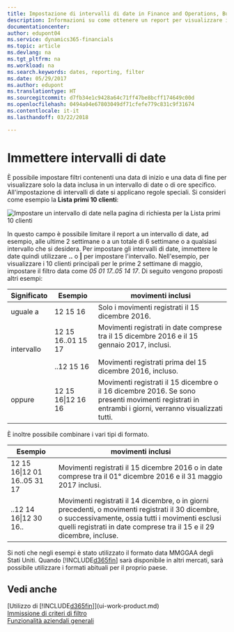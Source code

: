 ```yaml
---
title: Impostazione di intervalli di date in Finance and Operations, Business edition | Documenti Microsoft
description: Informazioni su come ottenere un report per visualizzare i dati relativi a periodi di tempo specifici utilizzando gli intervalli di date in Finance and Operations, Business edition.
documentationcenter: 
author: edupont04
ms.service: dynamics365-financials
ms.topic: article
ms.devlang: na
ms.tgt_pltfrm: na
ms.workload: na
ms.search.keywords: dates, reporting, filter
ms.date: 05/29/2017
ms.author: edupont
ms.translationtype: HT
ms.sourcegitcommit: d7fb34e1c9428a64c71ff47be8bcff174649c00d
ms.openlocfilehash: 0494a04e67803049df71cfefe779c831c9f31674
ms.contentlocale: it-it
ms.lasthandoff: 03/22/2018

---
```

# <a name="entering-date-ranges"></a>Immettere intervalli di date 
È possibile impostare filtri contenenti una data di inizio e una data di fine per visualizzare solo la data inclusa in un intervallo di date o di ore specifico. All'impostazione di intervalli di date si applicano regole speciali. Si consideri come esempio la **Lista primi 10 clienti**:

![Impostare un intervallo di date nella pagina di richiesta per la Lista primi 10 clienti](./media/ui-enter-date-ranges/customer-top10-list.png)

In questo campo è possibile limitare il report a un intervallo di date, ad esempio, alle ultime 2 settimane o a un totale di 6 settimane o a qualsiasi intervallo che si desidera. Per impostare gli intervalli di date, immettere le date quindi utilizzare **..** o **|** per impostare l'intervallo. Nell'esempio, per visualizzare i 10 clienti principali per le prime 2 settimane di maggio, impostare il filtro data come *05 01 17..05 14 17*.
Di seguito vengono proposti altri esempi:

| Significato | Esempio | movimenti inclusi |
|---|---|---|
|uguale a| 12 15 16 |Solo i movimenti registrati il 15 dicembre 2016.|
|intervallo| 12 15 16..01 15 17<br /><br />..12 15 16|Movimenti registrati in date comprese tra il 15 dicembre 2016 e il 15 gennaio 2017, inclusi.<br /><br />Movimenti registrati prima del 15 dicembre 2016, incluso.|
|oppure|12 15 16&#124;12 16 16|Movimenti registrati il 15 dicembre o il 16 dicembre 2016. Se sono presenti movimenti registrati in entrambi i giorni, verranno visualizzati tutti.|

È inoltre possibile combinare i vari tipi di formato.

| Esempio | movimenti inclusi |
|---|---|
|12 15 16&#124;12 01 16..05 31 17 | Movimenti registrati il 15 dicembre 2016 o in date comprese tra il 01° dicembre 2016 e il 31 maggio 2017 inclusi. |
|..12 14 16&#124;12 30 16.. | Movimenti registrati il 14 dicembre, o in giorni precedenti, o movimenti registrati il 30 dicembre, o successivamente, ossia tutti i movimenti esclusi quelli registrati in date comprese tra il 15 e il 29 dicembre, incluse. |

Si noti che negli esempi è stato utilizzato il formato data MMGGAA degli Stati Uniti. Quando [!INCLUDE[d365fin](includes/d365fin_md.md)] sarà disponibile in altri mercati, sarà possibile utilizzare i formati abituali per il proprio paese.

## <a name="see-also"></a>Vedi anche
[Utilizzo di [!INCLUDE[d365fin](includes/d365fin_long_md.md)]](ui-work-product.md)  
[Immissione di criteri di filtro](ui-enter-criteria-filters.md)  
[Funzionalità aziendali generali](ui-across-business-areas.md)

